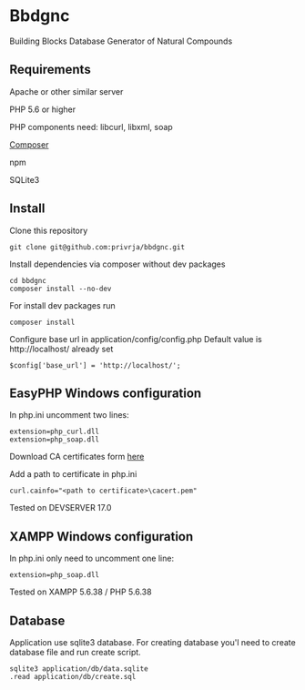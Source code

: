 # Bbdgnc
Building Blocks Database Generator of Natural Compounds

## Requirements
Apache or other similar server

PHP 5.6 or higher

PHP components need: libcurl, libxml, soap

[Composer](https://getcomposer.org/download/)

npm

SQLite3

## Install
Clone this repository
    
    git clone git@github.com:privrja/bbdgnc.git

Install dependencies via composer without dev packages

    cd bbdgnc
    composer install --no-dev

For install dev packages run

    composer install
    
Configure base url in application/config/config.php
Default value is http://localhost/ already set

    $config['base_url'] = 'http://localhost/';
    
## EasyPHP Windows configuration

In php.ini uncomment two lines:
    
    extension=php_curl.dll
    extension=php_soap.dll

Download CA certificates form [here](https://curl.haxx.se/docs/caextract.html)     

Add a path to certificate in php.ini

    curl.cainfo="<path to certificate>\cacert.pem"
    
Tested on DEVSERVER 17.0 

## XAMPP Windows configuration

In php.ini only need to uncomment one line:

    extension=php_soap.dll
    
Tested on XAMPP 5.6.38 / PHP 5.6.38


## Database

Application use sqlite3 database.
For creating database you'l need to create database file and run create script.

    sqlite3 application/db/data.sqlite
    .read application/db/create.sql


